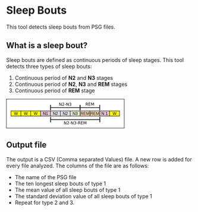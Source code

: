 # Sleep Bouts

This tool detects sleep bouts from PSG files.

## What is a sleep bout?

Sleep bouts are defined as continuous periods of sleep stages. This tool detects three types of sleep bouts:

1. Continuous period of **N2** and **N3** stages
2. Continuous period of **N2**, **N3** and **REM** stages
3. Continuous period of **REM** stage

![](assets/20230206_115524_sleep_bouts.png)

## Output file

The output is a CSV (Comma separated Values) file. A new row is added for every file analyzed. The columns of the file are as follows:

- The name of the PSG file
- The ten longest sleep bouts of type 1
- The mean value of all sleep bouts of type 1
- The standard deviation value of all sleep bouts of type 1
- Repeat for type 2 and 3.
